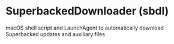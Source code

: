 # SuperbackedDownloader (sbdl)
 macOS shell script and LaunchAgent to automatically download Superbacked updates and auxiliary files
